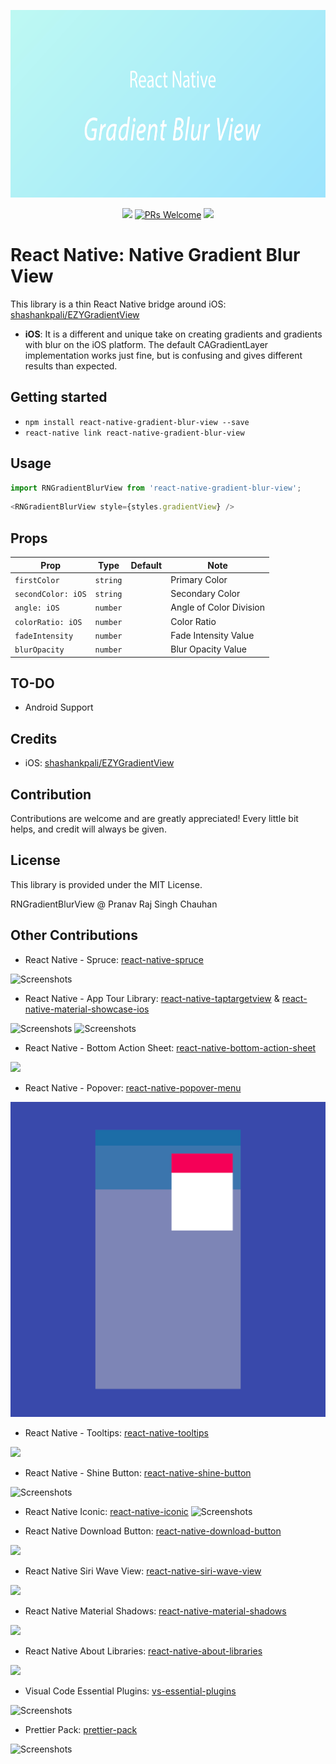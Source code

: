 
<p align="center">
    <img src="./assets/hero.png" width="800" height="300">
</p>

<p align="center">
  <a href="https://www.npmjs.com/package/react-native-gradient-blur-view"><img src="http://img.shields.io/npm/v/react-native-gradient-blur-view.svg?style=flat" /></a>
  <a href="https://github.com/prscX/react-native-gradient-blur-view/pulls"><img alt="PRs Welcome" src="https://img.shields.io/badge/PRs-welcome-brightgreen.svg" /></a>
  <a href="https://github.com/prscX/react-native-gradient-blur-view#License"><img src="https://img.shields.io/npm/l/react-native-gradient-blur-view.svg?style=flat" /></a>
</p>


# React Native: Native Gradient Blur View

This library is a thin React Native bridge around iOS: [shashankpali/EZYGradientView](https://github.com/shashankpali/EZYGradientView)

- **iOS**: It is a different and unique take on creating gradients and gradients with blur on the iOS platform. The default CAGradientLayer implementation works just fine, but is confusing and gives different results than expected.



## Getting started


- `npm install react-native-gradient-blur-view --save`
- `react-native link react-native-gradient-blur-view`


## Usage

```javascript
import RNGradientBlurView from 'react-native-gradient-blur-view';
```

```javascript
<RNGradientBlurView style={styles.gradientView} />
```

## Props


| Prop              | Type       | Default | Note                                                                                                       |
| ----------------- | ---------- | ------- | ---------------------------------------------------------------------------------------------------------- |
| `firstColor`       | `string`     |         | Primary Color
| `secondColor: iOS`      | `string`     |         | Secondary Color
| `angle: iOS`       | `number`     |         | Angle of Color Division                                                            |
| `colorRatio: iOS`     | `number` |         | Color Ratio                                                      |
| `fadeIntensity` | `number` |         | Fade Intensity Value                                                   |  |
| `blurOpacity`    | `number`     |         | Blur Opacity Value                                        |  |

## TO-DO
- Android Support

## Credits

- iOS: [shashankpali/EZYGradientView](https://github.com/shashankpali/EZYGradientView)

## Contribution
Contributions are welcome and are greatly appreciated! Every little bit helps, and credit will always be given.

## License
This library is provided under the MIT License.

RNGradientBlurView @ Pranav Raj Singh Chauhan


## Other Contributions
- React Native - Spruce: [react-native-spruce](https://github.com/prscX/react-native-spruce)

![Screenshots](https://github.com/willowtreeapps/spruce-ios/raw/master/imgs/extensibility-tests.gif)

- React Native - App Tour Library: [react-native-taptargetview](https://github.com/prscX/react-native-taptargetview) & [react-native-material-showcase-ios](https://github.com/prscX/react-native-material-showcase-ios)

![Screenshots](https://github.com/KeepSafe/TapTargetView/raw/master/.github/video.gif)
![Screenshots](https://github.com/aromajoin/material-showcase-ios/raw/master/art/material-showcase.gif?raw=true)

- React Native - Bottom Action Sheet: [react-native-bottom-action-sheet](https://github.com/prscX/react-native-bottom-action-sheet)

![](https://github.com/rubensousa/BottomSheetBuilder/raw/master/screens/normal_demo.gif)

- React Native - Popover: [react-native-popover-menu](https://github.com/prscX/react-native-popover-menu)

![](https://github.com/zawadz88/MaterialPopupMenu/raw/master/art/components_menus.png)

- React Native - Tooltips: [react-native-tooltips](https://github.com/prscX/react-native-tooltips)

![](https://camo.githubusercontent.com/add1764d27026b81adb117e07a10781c9abbde1b/687474703a2f2f692e696d6775722e636f6d2f4f4e383257526c2e676966)

- React Native - Shine Button: [react-native-shine-button](https://github.com/prscX/react-native-shine-button)

![Screenshots](https://raw.githubusercontent.com/ChadCSong/ShineButton/master/demo_shine_others.gif)

- React Native Iconic: [react-native-iconic](https://github.com/prscX/react-native-iconic)
![Screenshots](https://camo.githubusercontent.com/b18993cbfe91de8abdc0019dc9a6cd44707eec21/68747470733a2f2f6431337961637572716a676172612e636c6f756466726f6e742e6e65742f75736572732f3338313133332f73637265656e73686f74732f313639363538302f766266706f70666c6174627574746f6e332e676966)

- React Native Download Button: [react-native-download-button](https://github.com/prscX/react-native-download-button)

![](https://github.com/fenjuly/ArrowDownloadButton/raw/master/screenshots/arrowdownloadbutton.gif)

- React Native Siri Wave View: [react-native-siri-wave-view](https://github.com/prscX/react-native-siri-wave-view)

![](https://cdn.dribbble.com/users/341264/screenshots/2203511/wave.gif)

- React Native Material Shadows: [react-native-material-shadows](https://github.com/prscX/react-native-material-shadows)

![](
https://raw.githubusercontent.com/harjot-oberai/MaterialShadows/master/screens/cover.png
)


- React Native About Libraries: [react-native-about-libraries](https://github.com/prscX/react-native-about-libraries)

![](
https://github.com/prscX/react-native-about-libraries/raw/master/hero.png
)

- Visual Code Essential Plugins: [vs-essential-plugins](https://github.com/prscX/vs-essential-plugins)

![Screenshots](https://pbs.twimg.com/profile_images/922911523328081920/jEKFRPKV_400x400.jpg)

- Prettier Pack: [prettier-pack](https://github.com/prscX/prettier-pack)

![Screenshots](https://raw.githubusercontent.com/prettier/prettier-logo/master/images/prettier-banner-light.png)

